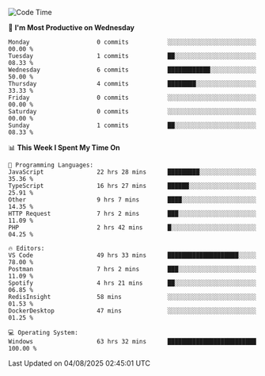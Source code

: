 <!--START_SECTION:waka-->
![Code Time](http://img.shields.io/badge/Code%20Time-5%2C469%20hrs%2036%20mins-blue)

📅 **I'm Most Productive on Wednesday** 

```text
Monday                   0 commits           ░░░░░░░░░░░░░░░░░░░░░░░░░   00.00 % 
Tuesday                  1 commits           ██░░░░░░░░░░░░░░░░░░░░░░░   08.33 % 
Wednesday                6 commits           ████████████░░░░░░░░░░░░░   50.00 % 
Thursday                 4 commits           ████████░░░░░░░░░░░░░░░░░   33.33 % 
Friday                   0 commits           ░░░░░░░░░░░░░░░░░░░░░░░░░   00.00 % 
Saturday                 0 commits           ░░░░░░░░░░░░░░░░░░░░░░░░░   00.00 % 
Sunday                   1 commits           ██░░░░░░░░░░░░░░░░░░░░░░░   08.33 % 
```


📊 **This Week I Spent My Time On** 

```text
💬 Programming Languages: 
JavaScript               22 hrs 28 mins      █████████░░░░░░░░░░░░░░░░   35.36 % 
TypeScript               16 hrs 27 mins      ██████░░░░░░░░░░░░░░░░░░░   25.91 % 
Other                    9 hrs 7 mins        ████░░░░░░░░░░░░░░░░░░░░░   14.35 % 
HTTP Request             7 hrs 2 mins        ███░░░░░░░░░░░░░░░░░░░░░░   11.09 % 
PHP                      2 hrs 42 mins       █░░░░░░░░░░░░░░░░░░░░░░░░   04.25 % 

🔥 Editors: 
VS Code                  49 hrs 33 mins      ████████████████████░░░░░   78.00 % 
Postman                  7 hrs 2 mins        ███░░░░░░░░░░░░░░░░░░░░░░   11.09 % 
Spotify                  4 hrs 21 mins       ██░░░░░░░░░░░░░░░░░░░░░░░   06.85 % 
RedisInsight             58 mins             ░░░░░░░░░░░░░░░░░░░░░░░░░   01.53 % 
DockerDesktop            47 mins             ░░░░░░░░░░░░░░░░░░░░░░░░░   01.25 % 

💻 Operating System: 
Windows                  63 hrs 32 mins      █████████████████████████   100.00 % 
```


 Last Updated on 04/08/2025 02:45:01 UTC
<!--END_SECTION:waka-->

